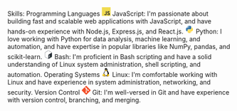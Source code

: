 Skills:
Programming Languages
<img src="https://raw.githubusercontent.com/devicons/devicon/master/icons/javascript/javascript-original.svg" alt="JavaScript" width="20" height="20"/> JavaScript: I'm passionate about building fast and scalable web applications with JavaScript, and have hands-on experience with Node.js, Express.js, and React.js.
<img src="https://raw.githubusercontent.com/devicons/devicon/master/icons/python/python-original.svg" alt="Python" width="20" height="20"/> Python: I love working with Python for data analysis, machine learning, and automation, and have expertise in popular libraries like NumPy, pandas, and scikit-learn.
<img src="https://raw.githubusercontent.com/devicons/devicon/master/icons/bash/bash-original.svg" alt="Bash" width="20" height="20"/> Bash: I'm proficient in Bash scripting and have a solid understanding of Linux system administration, shell scripting, and automation.
Operating Systems
<img src="https://raw.githubusercontent.com/devicons/devicon/master/icons/linux/linux-original.svg" alt="Linux" width="20" height="20"/> Linux: I'm comfortable working with Linux and have experience in system administration, networking, and security.
Version Control
<img src="https://raw.githubusercontent.com/devicons/devicon/master/icons/git/git-original.svg" alt="Git" width="20" height="20"/> Git: I'm well-versed in Git and have experience with version control, branching, and merging.

